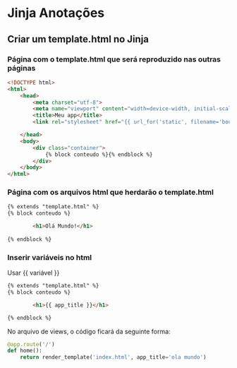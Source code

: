 # Jinja Anotações

## Criar um template.html no Jinja

### Página com o template.html que será reproduzido nas outras páginas

```html
<!DOCTYPE html>
<html>
    <head>
        <meta charset="utf-8">
        <meta name="viewport" content="width=device-width, initial-scale=1">
        <title>Meu app</title>
        <link rel="stylesheet" href="{{ url_for('static', filename='bootstrap.css') }}">

    </head>
    <body>
        <div class="container">
            {% block conteudo %}{% endblock %}
        </div>
    </body>
</html>
```

### Página com os arquivos html que herdarão o template.html

```html
{% extends "template.html" %}
{% block conteudo %}

        <h1>Olá Mundo!</h1>
        
{% endblock %}
```

### Inserir variáveis no html

Usar {{ variável }}

```html
{% extends "template.html" %}
{% block conteudo %}

        <h1>{{ app_title }}</h1>

{% endblock %}
```

No arquivo de views, o código ficará da seguinte forma:

```python
@app.route('/')
def home():
    return render_template('index.html', app_title='ola mundo')
```